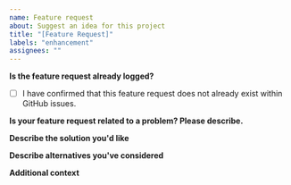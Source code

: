 ```yaml
---
name: Feature request
about: Suggest an idea for this project
title: "[Feature Request]"
labels: "enhancement"
assignees: ""
---
```


<!-- **READ BEFORE USING TEMPLATE!**
You do NOT need to remove the texts that is commented out when viewing the 'Write' portion of this template, select 'Preview' to see how your issue will look and notice that any commented text in 'Write' does not carry over, simply add content to the under the commented portions between each section before final submission. -->

**Is the feature request already logged?**

<!-- Double check to make sure that this particular feature request does not already exist within issues. Place an 'x' within the brackets below to confirm check. -->

- [ ] I have confirmed that this feature request does not already exist within GitHub issues.

**Is your feature request related to a problem? Please describe.**

<!-- A clear and concise description of what the problem is. Ex. I'm always frustrated when... -->

**Describe the solution you'd like**

<!-- A clear and concise description of what you want to happen. -->

**Describe alternatives you've considered**

<!-- A clear and concise description of any alternative solutions or features you've considered. Ex. As an X, I would like to be able to do Y, so that Z... -->

**Additional context**

<!-- Add any other context or screenshots about the feature request here. -->

